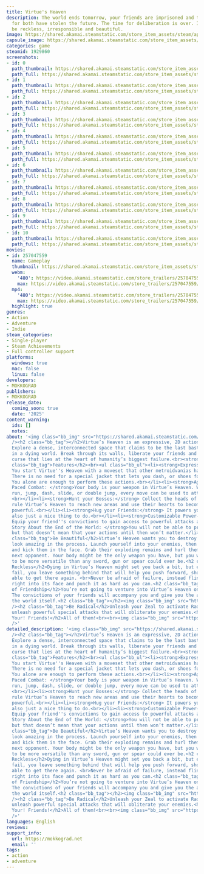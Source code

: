 ```yaml
---
title: Virtue's Heaven
description: The world ends tomorrow, your friends are imprisoned and those responsible
  for both have stolen the future. The time for deliberation is over. It is time to
  be reckless, irresponsible and beautiful.
image: https://shared.akamai.steamstatic.com/store_item_assets/steam/apps/1929860/header.jpg?t=1725018245
capsule_image: https://shared.akamai.steamstatic.com/store_item_assets/steam/apps/1929860/fd0d0a7e12adb0bfa62a5fc21a32a91cb7053caa/capsule_231x87.jpg?t=1725018245
categories: game
steamid: 1929860
screenshots:
- id: 0
  path_thumbnail: https://shared.akamai.steamstatic.com/store_item_assets/steam/apps/1929860/ss_0cc99cc94e25fbca876e0d0bc2dc2b39c91132f9.600x338.jpg?t=1725018245
  path_full: https://shared.akamai.steamstatic.com/store_item_assets/steam/apps/1929860/ss_0cc99cc94e25fbca876e0d0bc2dc2b39c91132f9.1920x1080.jpg?t=1725018245
- id: 1
  path_thumbnail: https://shared.akamai.steamstatic.com/store_item_assets/steam/apps/1929860/ss_83d14317c8d5d0d6a4be18f60846786200e344b7.600x338.jpg?t=1725018245
  path_full: https://shared.akamai.steamstatic.com/store_item_assets/steam/apps/1929860/ss_83d14317c8d5d0d6a4be18f60846786200e344b7.1920x1080.jpg?t=1725018245
- id: 2
  path_thumbnail: https://shared.akamai.steamstatic.com/store_item_assets/steam/apps/1929860/ss_de26bcecd8110505a05397953a06482a53b2f50b.600x338.jpg?t=1725018245
  path_full: https://shared.akamai.steamstatic.com/store_item_assets/steam/apps/1929860/ss_de26bcecd8110505a05397953a06482a53b2f50b.1920x1080.jpg?t=1725018245
- id: 3
  path_thumbnail: https://shared.akamai.steamstatic.com/store_item_assets/steam/apps/1929860/ss_61aa7bcef7086b1ab75cd3f8fdb68baa9c810475.600x338.jpg?t=1725018245
  path_full: https://shared.akamai.steamstatic.com/store_item_assets/steam/apps/1929860/ss_61aa7bcef7086b1ab75cd3f8fdb68baa9c810475.1920x1080.jpg?t=1725018245
- id: 4
  path_thumbnail: https://shared.akamai.steamstatic.com/store_item_assets/steam/apps/1929860/ss_7fbe7d43af3c3c0b1eee9c2bb0422a3c2c1cc4c6.600x338.jpg?t=1725018245
  path_full: https://shared.akamai.steamstatic.com/store_item_assets/steam/apps/1929860/ss_7fbe7d43af3c3c0b1eee9c2bb0422a3c2c1cc4c6.1920x1080.jpg?t=1725018245
- id: 5
  path_thumbnail: https://shared.akamai.steamstatic.com/store_item_assets/steam/apps/1929860/ss_b37fdda4c2901d484c9831c4fc8f38d7c048d153.600x338.jpg?t=1725018245
  path_full: https://shared.akamai.steamstatic.com/store_item_assets/steam/apps/1929860/ss_b37fdda4c2901d484c9831c4fc8f38d7c048d153.1920x1080.jpg?t=1725018245
- id: 6
  path_thumbnail: https://shared.akamai.steamstatic.com/store_item_assets/steam/apps/1929860/ss_df2cdae3fb7045e814329931a6eb8aebad6d260b.600x338.jpg?t=1725018245
  path_full: https://shared.akamai.steamstatic.com/store_item_assets/steam/apps/1929860/ss_df2cdae3fb7045e814329931a6eb8aebad6d260b.1920x1080.jpg?t=1725018245
- id: 7
  path_thumbnail: https://shared.akamai.steamstatic.com/store_item_assets/steam/apps/1929860/ss_1a42ed90d952978e68b10c61c37f524d3c589444.600x338.jpg?t=1725018245
  path_full: https://shared.akamai.steamstatic.com/store_item_assets/steam/apps/1929860/ss_1a42ed90d952978e68b10c61c37f524d3c589444.1920x1080.jpg?t=1725018245
- id: 8
  path_thumbnail: https://shared.akamai.steamstatic.com/store_item_assets/steam/apps/1929860/ss_882b813c617d42765c6985cc6ada5251b88b85c9.600x338.jpg?t=1725018245
  path_full: https://shared.akamai.steamstatic.com/store_item_assets/steam/apps/1929860/ss_882b813c617d42765c6985cc6ada5251b88b85c9.1920x1080.jpg?t=1725018245
- id: 9
  path_thumbnail: https://shared.akamai.steamstatic.com/store_item_assets/steam/apps/1929860/ss_e2b60de68bdc7f60140469f823f68695b3e86875.600x338.jpg?t=1725018245
  path_full: https://shared.akamai.steamstatic.com/store_item_assets/steam/apps/1929860/ss_e2b60de68bdc7f60140469f823f68695b3e86875.1920x1080.jpg?t=1725018245
- id: 10
  path_thumbnail: https://shared.akamai.steamstatic.com/store_item_assets/steam/apps/1929860/ss_8c3479c6b248ea1ef58b7f36594c602eb93cf2b3.600x338.jpg?t=1725018245
  path_full: https://shared.akamai.steamstatic.com/store_item_assets/steam/apps/1929860/ss_8c3479c6b248ea1ef58b7f36594c602eb93cf2b3.1920x1080.jpg?t=1725018245
movies:
- id: 257047559
  name: Gameplay
  thumbnail: https://shared.akamai.steamstatic.com/store_item_assets/steam/apps/257047559/movie.293x165.jpg?t=1724153980
  webm:
    '480': https://video.akamai.steamstatic.com/store_trailers/257047559/movie480_vp9.webm?t=1724153980
    max: https://video.akamai.steamstatic.com/store_trailers/257047559/movie_max_vp9.webm?t=1724153980
  mp4:
    '480': https://video.akamai.steamstatic.com/store_trailers/257047559/movie480.mp4?t=1724153980
    max: https://video.akamai.steamstatic.com/store_trailers/257047559/movie_max.mp4?t=1724153980
  highlight: true
genres:
- Action
- Adventure
- Indie
steam_categories:
- Single-player
- Steam Achievements
- Full controller support
platforms:
  windows: true
  mac: false
  linux: false
developers:
- MOKKOGRAD
publishers:
- MOKKOGRAD
release_date:
  coming_soon: true
  date: '2025'
content_warning:
  ids: []
  notes:
about: '<img class="bb_img" src="https://shared.akamai.steamstatic.com/store_item_assets/steam/apps/1929860/extras/vhavnugiftrailertestcropped.gif?t=1725018245"
  /><h2 class="bb_tag"></h2>Virtue’s Heaven is an expressive, 2D action metroidvania.
  Explore a dense, interconnected space that claims to be the last bastion of humanity
  in a dying world. Break through its walls, liberate your friends and uncover the
  curse that lies at the heart of humanity’s biggest failure.<br><strong></strong><br><strong></strong><h2
  class="bb_tag">Features</h2><br><ul class="bb_ul"><li><strong>Expressive Movement:</strong>
  You start Virtue''s Heaven with a moveset that other metroidvanias have at the end.
  There is no need for a special jacket that lets you dash, or shoes for double-jumping.
  You alone are enough to perform these actions.<br></li><li><strong>Aggressive, Fast
  Paced Combat: </strong>Your body is your weapon in Virtue’s Heaven. Whether you
  run, jump, dash, slide, or double jump, every move can be used to attack your enemies.
  <br></li><li><strong>Hunt your Bosses:</strong> Collect the heads of those that
  rule Virtue’s Heaven to reach new areas and use their hearts to become even more
  powerful.<br></li><li><strong>Hug your Friends:</strong> It powers you up! It''s
  also just a nice thing to do.<br></li><li><strong>Customizable Power-Ups:</strong>
  Equip your friend''s convictions to gain access to powerful attacks and abilities.<br></li><li><strong>A
  Story About the End of the World: </strong>You will not be able to prevent the apocalypse,
  but that doesn’t mean that your actions until then won’t matter.</li></ul><h2 class="bb_tag"></h2><h2
  class="bb_tag">Be Beautiful</h2>Virtue’s Heaven wants you to destroy the world and
  look amazing in the process. Launch yourself into your enemies, then turn around
  and kick them in the face. Grab their exploding remains and hurl them into your
  next opponent. Your body might be the only weapon you have, but you will find it
  to be more versatile than any sword, gun or spear could ever be.<h2 class="bb_tag">Be
  Reckless</h2>Dying in Virtue’s Heaven might set you back a bit, but each time you
  fail, you leave something behind that will help you push forward, should you be
  able to get there again. <br>Never be afraid of failure, instead fling yourself
  right into its face and punch it as hard as you can.<h2 class="bb_tag">The Power
  of Friendship</h2>You’re not going to venture into Virtue’s Heaven on your own.
  The convictions of your friends will accompany you and give you the ability to break
  the world itself.<h2 class="bb_tag"></h2><img class="bb_img" src="https://shared.akamai.steamstatic.com/store_item_assets/steam/apps/1929860/extras/virthavnulaser.gif?t=1725018245"
  /><h2 class="bb_tag">Be Radical</h2>Unleash your Zeal to activate Radical Mode and
  unleash powerful special attacks that will obliterate your enemies.<h2 class="bb_tag">Hug!
  Your! Friends!</h2>All of them!<br><br><img class="bb_img" src="https://shared.akamai.steamstatic.com/store_item_assets/steam/apps/1929860/extras/virthavhug2.gif?t=1725018245"
  />'
detailed_description: '<img class="bb_img" src="https://shared.akamai.steamstatic.com/store_item_assets/steam/apps/1929860/extras/vhavnugiftrailertestcropped.gif?t=1725018245"
  /><h2 class="bb_tag"></h2>Virtue’s Heaven is an expressive, 2D action metroidvania.
  Explore a dense, interconnected space that claims to be the last bastion of humanity
  in a dying world. Break through its walls, liberate your friends and uncover the
  curse that lies at the heart of humanity’s biggest failure.<br><strong></strong><br><strong></strong><h2
  class="bb_tag">Features</h2><br><ul class="bb_ul"><li><strong>Expressive Movement:</strong>
  You start Virtue''s Heaven with a moveset that other metroidvanias have at the end.
  There is no need for a special jacket that lets you dash, or shoes for double-jumping.
  You alone are enough to perform these actions.<br></li><li><strong>Aggressive, Fast
  Paced Combat: </strong>Your body is your weapon in Virtue’s Heaven. Whether you
  run, jump, dash, slide, or double jump, every move can be used to attack your enemies.
  <br></li><li><strong>Hunt your Bosses:</strong> Collect the heads of those that
  rule Virtue’s Heaven to reach new areas and use their hearts to become even more
  powerful.<br></li><li><strong>Hug your Friends:</strong> It powers you up! It''s
  also just a nice thing to do.<br></li><li><strong>Customizable Power-Ups:</strong>
  Equip your friend''s convictions to gain access to powerful attacks and abilities.<br></li><li><strong>A
  Story About the End of the World: </strong>You will not be able to prevent the apocalypse,
  but that doesn’t mean that your actions until then won’t matter.</li></ul><h2 class="bb_tag"></h2><h2
  class="bb_tag">Be Beautiful</h2>Virtue’s Heaven wants you to destroy the world and
  look amazing in the process. Launch yourself into your enemies, then turn around
  and kick them in the face. Grab their exploding remains and hurl them into your
  next opponent. Your body might be the only weapon you have, but you will find it
  to be more versatile than any sword, gun or spear could ever be.<h2 class="bb_tag">Be
  Reckless</h2>Dying in Virtue’s Heaven might set you back a bit, but each time you
  fail, you leave something behind that will help you push forward, should you be
  able to get there again. <br>Never be afraid of failure, instead fling yourself
  right into its face and punch it as hard as you can.<h2 class="bb_tag">The Power
  of Friendship</h2>You’re not going to venture into Virtue’s Heaven on your own.
  The convictions of your friends will accompany you and give you the ability to break
  the world itself.<h2 class="bb_tag"></h2><img class="bb_img" src="https://shared.akamai.steamstatic.com/store_item_assets/steam/apps/1929860/extras/virthavnulaser.gif?t=1725018245"
  /><h2 class="bb_tag">Be Radical</h2>Unleash your Zeal to activate Radical Mode and
  unleash powerful special attacks that will obliterate your enemies.<h2 class="bb_tag">Hug!
  Your! Friends!</h2>All of them!<br><br><img class="bb_img" src="https://shared.akamai.steamstatic.com/store_item_assets/steam/apps/1929860/extras/virthavhug2.gif?t=1725018245"
  />'
languages: English
reviews:
support_info:
  url: https://mokkograd.net
  email: ''
tags:
- action
- adventure
---
```


